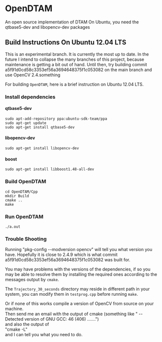 OpenDTAM
========

An open source implementation of DTAM
On Ubuntu, you need the qtbase5-dev and libopencv-dev packages

## Build Instructions On Ubuntu 12.04 LTS

This is an experimental branch. It is currently the most up to date. In the future I intend to collapse the many branches of this project, because maintenance is getting a bit out of hand. Until then, try building commit a5f91d0cd58c3353ef56a3694648375f1c053082 on the main branch and use OpenCV 2.4.something

For building `OpenDTAM`, here is a brief instruction on Ubuntu 12.04 LTS.

### Install dependencies

#### qtbase5-dev

    sudo apt-add-repository ppa:ubuntu-sdk-team/ppa
    sudo apt-get update
    sudo apt-get install qtbase5-dev

#### libopencv-dev

    sudo apt-get install libopencv-dev

#### boost

    sudo apt-get install libboost1.48-all-dev

### Build OpenDTAM

    cd OpenDTAM/Cpp
    mkdir Build
    cmake ..
    make

### Run OpenDTAM

    ./a.out

### Trouble Shooting

Running  "pkg-config --modversion opencv" will tell you what version you have. Hopefully it is 
close to 2.4.9 which is what commit a5f91d0cd58c3353ef56a3694648375f1c053082  was built for.

You may have problems with the versions of the dependencies, if so you may be able to resolve them by installing the required ones according to the messages output by `cmake`.

The `Trajectory_30_seconds` directory may reside in different path in your system, you can modify them in `testprog.cpp` before running `make`.

Or if none of this works compile a version of OpenCV from source on your machine.  
Then send me an email with the output of cmake (something like " -- Detected version of GNU GCC: 46 (406) .......")  
and also the output of   
"cmake -L"  
and I can tell you what you need to do.
